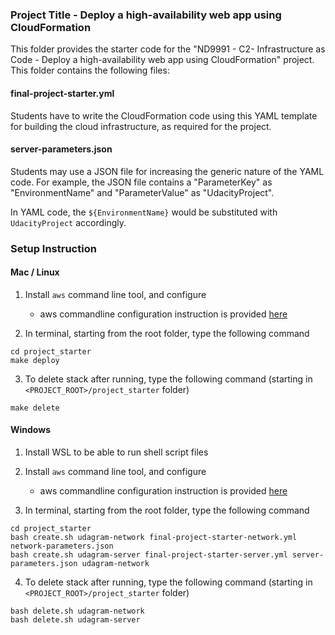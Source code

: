 ### Project Title - Deploy a high-availability web app using CloudFormation
This folder provides the starter code for the "ND9991 - C2- Infrastructure as Code - Deploy a high-availability web app using CloudFormation" project. This folder contains the following files:


#### final-project-starter.yml
Students have to write the CloudFormation code using this YAML template for building the cloud infrastructure, as required for the project. 

#### server-parameters.json
Students may use a JSON file for increasing the generic nature of the YAML code. For example, the JSON file contains a "ParameterKey" as "EnvironmentName" and "ParameterValue" as "UdacityProject". 

In YAML code, the `${EnvironmentName}` would be substituted with `UdacityProject` accordingly.


### Setup Instruction

#### Mac / Linux

1. Install `aws` command line tool, and configure 
    - aws commandline configuration instruction is provided [here](https://docs.aws.amazon.com/cli/latest/userguide/getting-started-quickstart.html)

2. In terminal, starting from the root folder, type the following command

```
cd project_starter
make deploy
```

3. To delete stack after running, type the following command (starting in `<PROJECT_ROOT>/project_starter` folder)

```
make delete
```

#### Windows

1. Install WSL to be able to run shell script files

2. Install `aws` command line tool, and configure 
    - aws commandline configuration instruction is provided [here](https://docs.aws.amazon.com/cli/latest/userguide/getting-started-quickstart.html)

3. In terminal, starting from the root folder, type the following command

```
cd project_starter
bash create.sh udagram-network final-project-starter-network.yml network-parameters.json
bash create.sh udagram-server final-project-starter-server.yml server-parameters.json udagram-network
```

4. To delete stack after running, type the following command (starting in `<PROJECT_ROOT>/project_starter` folder)

```
bash delete.sh udagram-network
bash delete.sh udagram-server
```